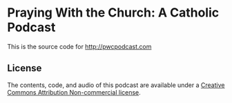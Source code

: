 # Praying With the Church: A Catholic Podcast

This is the source code for http://pwcpodcast.com 

## License

The contents, code, and audio of this podcast are available under a [Creative Commons Attribution Non-commercial license](http://creativecommons.org/licenses/by-nc/3.0/).